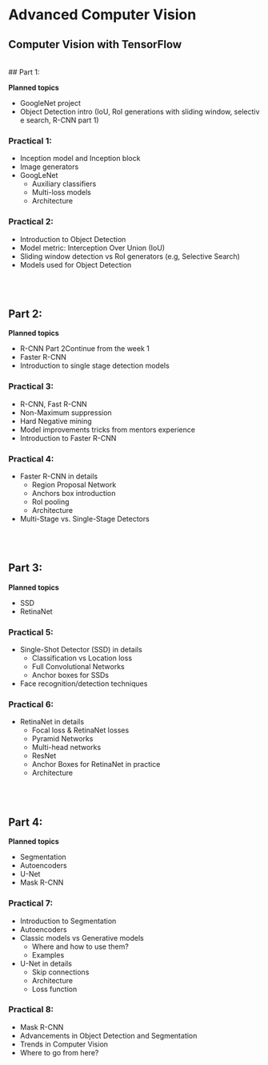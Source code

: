 # Advanced Computer Vision


## Computer Vision with TensorFlow
<br>
## Part 1:


**Planned topics**
- GoogleNet project
- Object Detection intro (IoU, RoI generations with sliding window, selective search, R-CNN part 1)

### **Practical 1**:

- Inception model and Inception block
- Image generators
- GoogLeNet 
    - Auxiliary classifiers
    - Multi-loss models
    - Architecture

### **Practical 2**:

- Introduction to Object Detection
- Model metric: Interception Over Union (IoU)
- Sliding window detection vs RoI generators (e.g, Selective Search)
- Models used for Object Detection 

<br><br>

## Part 2:


**Planned topics**
- R-CNN Part 2Continue from the week 1
- Faster R-CNN
- Introduction to single stage detection models

### **Practical 3**:

- R-CNN, Fast R-CNN
- Non-Maximum suppression
- Hard Negative mining
- Model improvements tricks from mentors experience
- Introduction to Faster R-CNN

### **Practical 4**:

- Faster R-CNN in details
    - Region Proposal Network
    - Anchors box introduction
    - RoI pooling
    - Architecture
- Multi-Stage vs. Single-Stage Detectors

<br><br>

## Part 3:


**Planned topics**
- SSD
- RetinaNet

### **Practical 5**:

- Single-Shot Detector (SSD) in details
    - Classification vs Location loss
    - Full Convolutional Networks
    - Anchor boxes for SSDs
- Face recognition/detection techniques

### **Practical 6**:

- RetinaNet in details
    - Focal loss & RetinaNet losses
    - Pyramid Networks
    - Multi-head networks
    - ResNet 
    - Anchor Boxes for RetinaNet in practice
    - Architecture

<br><br>

## Part 4:


**Planned topics**
- Segmentation
- Autoencoders
- U-Net
- Mask R-CNN

### **Practical 7**:

- Introduction to Segmentation
- Autoencoders
- Classic models vs Generative models
    - Where and how to use them?
    - Examples 
- U-Net in details
    - Skip connections
    - Architecture
    - Loss function

### **Practical 8**:

- Mask R-CNN
- Advancements in Object Detection and Segmentation
- Trends in Computer Vision
- Where to go from here?


